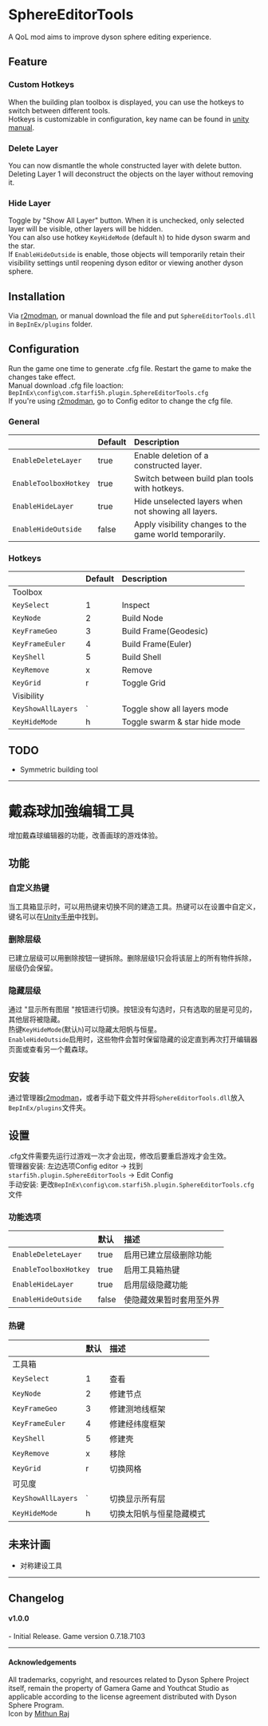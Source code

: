 # SphereEditorTools

A QoL mod aims to improve dyson sphere editing experience.  

## Feature  

### Custom Hotkeys
When the building plan toolbox is displayed, you can use the hotkeys to switch between different tools.  
Hotkeys is customizable in configuration, key name can be found in [unity manual](https://docs.unity3d.com/Manual/class-InputManager.html).  

### Delete Layer
You can now dismantle the whole constructed layer with delete button.  
Deleting Layer 1 will deconstruct the objects on the layer without removing it.  

### Hide Layer
Toggle by "Show All Layer" button. When it is unchecked, only selected layer will be visible, other layers will be hidden.  
You can also use hotkey `KeyHideMode` (default `h`) to hide dyson swarm and the star.  
If `EnableHideOutside` is enable, those objects will temporarily retain their visibility settings until reopening dyson editor or viewing another dyson sphere.

## Installation
Via [r2modman](https://dsp.thunderstore.io/package/ebkr/r2modman/), or manual download the file and put `SphereEditorTools.dll` in `BepInEx/plugins` folder.

## Configuration

Run the game one time to generate .cfg file. Restart the game to make the changes take effect.  
Manual download .cfg file loaction: `BepInEx\config\com.starfi5h.plugin.SphereEditorTools.cfg`  
If you're using [r2modman](https://dsp.thunderstore.io/package/ebkr/r2modman/), go to Config editor to change the cfg file.  

### General  
|| Default | Description |
| :----- | :------ | :---------- |
| `EnableDeleteLayer`      | true  | Enable deletion of a constructed layer. |
| `EnableToolboxHotkey`    | true  | Switch between build plan tools with hotkeys. |
| `EnableHideLayer`        | true  | Hide unselected layers when not showing all layers. |
| `EnableHideOutside` | false | Apply visibility changes to the game world temporarily. |
  
### Hotkeys  
|| Default | Description |
| :-------------- | :------ | :------------ |
| Toolbox|
| `KeySelect`     | 1       | Inspect |
| `KeyNode`       | 2       | Build Node |
| `KeyFrameGeo`   | 3       | Build Frame(Geodesic) |
| `KeyFrameEuler` | 4       | Build Frame(Euler) |
| `KeyShell`      | 5       | Build Shell |
| `KeyRemove`     | x       | Remove |
| `KeyGrid`       | r       | Toggle Grid |
|Visibility|
| `KeyShowAllLayers` | `    | Toggle show all layers mode |
| `KeyHideMode`      | h    | Toggle swarm & star hide mode |


## TODO
- Symmetric building tool

----
# 戴森球加強编辑工具

增加戴森球编辑器的功能，改善画球的游戏体验。  

## 功能  

### 自定义热键
当工具箱显示时，可以用热键来切换不同的建造工具。热键可以在设置中自定义，键名可以在[Unity手册](https://docs.unity3d.com/Manual/class-InputManager.html)中找到。

### 删除层级
已建立层级可以用删除按钮一键拆除。删除层级1只会将该层上的所有物件拆除，层级仍会保留。

### 隐藏层级
通过 "显示所有图层 "按钮进行切换。按钮没有勾选时，只有选取的层是可见的，其他层将被隐藏。  
热键`KeyHideMode`(默认`h`)可以隐藏太阳帆与恒星。  
`EnableHideOutside`启用时，这些物件会暂时保留隐藏的设定直到再次打开编辑器页面或查看另一个戴森球。

## 安装
通过管理器[r2modman](https://dsp.thunderstore.io/package/ebkr/r2modman/)，或者手动下载文件并将`SphereEditorTools.dll`放入`BepInEx/plugins`文件夹。


## 设置

.cfg文件需要先运行过游戏一次才会出现，修改后要重启游戏才会生效。  
管理器安装: 左边选项Config editor -> 找到`starfi5h.plugin.SphereEditorTools` -> Edit Config  
手动安装: 更改`BepInEx\config\com.starfi5h.plugin.SphereEditorTools.cfg`文件 

### 功能选项  
|| 默认 | 描述|
| :----- | :------ | :---------- |
| `EnableDeleteLayer`      | true  | 启用已建立层级删除功能 |
| `EnableToolboxHotkey`    | true  | 启用工具箱热键 |
| `EnableHideLayer`        | true  | 启用层级隐藏功能 |
| `EnableHideOutside`      | false | 使隐藏效果暂时套用至外界 |
  
### 热键  
|| 默认 | 描述 |
| :-------------- | :------ | :------------ |
| 工具箱 |
| `KeySelect`     | 1       | 查看 |
| `KeyNode`       | 2       | 修建节点 |
| `KeyFrameGeo`   | 3       | 修建测地线框架 |
| `KeyFrameEuler` | 4       | 修建经纬度框架 |
| `KeyShell`      | 5       | 修建壳 |
| `KeyRemove`     | x       | 移除 |
| `KeyGrid`       | r       | 切换网格 |
|可见度|
| `KeyShowAllLayers` | `    | 切换显示所有层 |
| `KeyHideMode`      | h    | 切换太阳帆与恒星隐藏模式 |
 
## 未来计画
- 对称建设工具

----

## Changelog

#### v1.0.0  
\- Initial Release. Game version 0.7.18.7103  

----

#### Acknowledgements
All trademarks, copyright, and resources related to Dyson Sphere Project itself, remain the property of Gamera Game and Youthcat Studio as applicable according to the license agreement distributed with Dyson Sphere Program.  
Icon by [Mithun Raj](https://freeicons.io/geometric-ui-icons-2/vector-pen-icon-9873#)  
